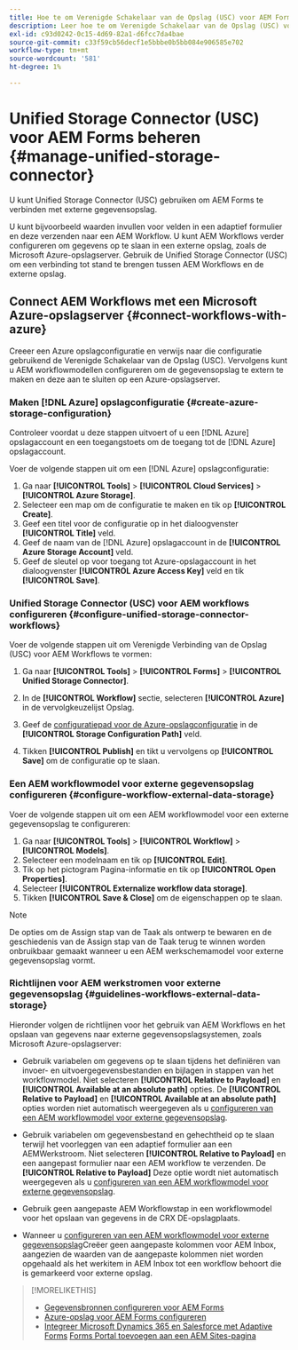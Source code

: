 ```yaml
---
title: Hoe te om Verenigde Schakelaar van de Opslag (USC) voor AEM Forms te vormen?
description: Leer hoe te om Verenigde Schakelaar van de Opslag (USC) voor AEM Forms te beheren. Gebruik de Unified Storage Connector (USC) om AEM Forms te verbinden met externe gegevensopslag.
exl-id: c93d0242-0c15-4d69-82a1-d6fcc7da4bae
source-git-commit: c33f59cb56decf1e5bbbe0b5bb084e906585e702
workflow-type: tm+mt
source-wordcount: '581'
ht-degree: 1%

---
```


# Unified Storage Connector (USC) voor AEM Forms beheren {#manage-unified-storage-connector}

U kunt Unified Storage Connector (USC) gebruiken om AEM Forms te verbinden met externe gegevensopslag.

U kunt bijvoorbeeld waarden invullen voor velden in een adaptief formulier en deze verzenden naar een AEM Workflow. U kunt AEM Workflows verder configureren om gegevens op te slaan in een externe opslag, zoals de Microsoft Azure-opslagserver. Gebruik de Unified Storage Connector (USC) om een verbinding tot stand te brengen tussen AEM Workflows en de externe opslag.

## Connect AEM Workflows met een Microsoft Azure-opslagserver {#connect-workflows-with-azure}

Creeer een Azure opslagconfiguratie en verwijs naar die configuratie gebruikend de Verenigde Schakelaar van de Opslag (USC). Vervolgens kunt u AEM workflowmodellen configureren om de gegevensopslag te extern te maken en deze aan te sluiten op een Azure-opslagserver.

### Maken [!DNL Azure] opslagconfiguratie {#create-azure-storage-configuration}

Controleer voordat u deze stappen uitvoert of u een [!DNL Azure] opslagaccount en een toegangstoets om de toegang tot de [!DNL Azure] opslagaccount.

Voer de volgende stappen uit om een [!DNL Azure] opslagconfiguratie:

1. Ga naar **[!UICONTROL Tools]** > **[!UICONTROL Cloud Services]** > **[!UICONTROL Azure Storage]**.
1. Selecteer een map om de configuratie te maken en tik op **[!UICONTROL Create]**.
1. Geef een titel voor de configuratie op in het dialoogvenster **[!UICONTROL Title]** veld.
1. Geef de naam van de [!DNL Azure] opslagaccount in de **[!UICONTROL Azure Storage Account]** veld.
1. Geef de sleutel op voor toegang tot Azure-opslagaccount in het dialoogvenster **[!UICONTROL Azure Access Key]** veld en tik **[!UICONTROL Save]**.

### Unified Storage Connector (USC) voor AEM workflows configureren {#configure-unified-storage-connector-workflows}

Voer de volgende stappen uit om Verenigde Verbinding van de Opslag (USC) voor AEM Workflows te vormen:

1. Ga naar **[!UICONTROL Tools]** > **[!UICONTROL Forms]** > **[!UICONTROL Unified Storage Connector]**.

1. In de **[!UICONTROL Workflow]** sectie, selecteren **[!UICONTROL Azure]** in de vervolgkeuzelijst Opslag.
1. Geef de [configuratiepad voor de Azure-opslagconfiguratie](#create-azure-storage-configuration) in de **[!UICONTROL Storage Configuration Path]** veld.
1. Tikken **[!UICONTROL Publish]** en tikt u vervolgens op **[!UICONTROL Save]** om de configuratie op te slaan.

### Een AEM workflowmodel voor externe gegevensopslag configureren {#configure-workflow-external-data-storage}

Voer de volgende stappen uit om een AEM workflowmodel voor een externe gegevensopslag te configureren:

1. Ga naar **[!UICONTROL Tools]** > **[!UICONTROL Workflow]** > **[!UICONTROL Models]**.
1. Selecteer een modelnaam en tik op **[!UICONTROL Edit]**.
1. Tik op het pictogram Pagina-informatie en tik op **[!UICONTROL Open Properties]**.
1. Selecteer **[!UICONTROL Externalize workflow data storage]**.
1. Tikken **[!UICONTROL Save & Close]** om de eigenschappen op te slaan.

>[!NOTE]
>
>De opties om de Assign stap van de Taak als ontwerp te bewaren en de geschiedenis van de Assign stap van de Taak terug te winnen worden onbruikbaar gemaakt wanneer u een AEM werkschemamodel voor externe gegevensopslag vormt.

### Richtlijnen voor AEM werkstromen voor externe gegevensopslag {#guidelines-workflows-external-data-storage}

Hieronder volgen de richtlijnen voor het gebruik van AEM Workflows en het opslaan van gegevens naar externe gegevensopslagsystemen, zoals Microsoft Azure-opslagserver:

* Gebruik variabelen om gegevens op te slaan tijdens het definiëren van invoer- en uitvoergegevensbestanden en bijlagen in stappen van het workflowmodel. Niet selecteren **[!UICONTROL Relative to Payload]** en **[!UICONTROL Available at an absolute path]** opties. De **[!UICONTROL Relative to Payload]** en **[!UICONTROL Available at an absolute path]** opties worden niet automatisch weergegeven als u [configureren van een AEM workflowmodel voor externe gegevensopslag](#configure-workflow-external-data-storage).

* Gebruik variabelen om gegevensbestand en gehechtheid op te slaan terwijl het voorleggen van een adaptief formulier aan een AEMWerkstroom. Niet selecteren **[!UICONTROL Relative to Payload]** en een aangepast formulier naar een AEM workflow te verzenden. De **[!UICONTROL Relative to Payload]** Deze optie wordt niet automatisch weergegeven als u [configureren van een AEM workflowmodel voor externe gegevensopslag](#configure-workflow-external-data-storage).

* Gebruik geen aangepaste AEM Workflowstap in een workflowmodel voor het opslaan van gegevens in de CRX DE-opslagplaats.

* Wanneer u [configureren van een AEM workflowmodel voor externe gegevensopslag](#configure-workflow-external-data-storage)Creëer geen aangepaste kolommen voor AEM Inbox, aangezien de waarden van de aangepaste kolommen niet worden opgehaald als het werkitem in AEM Inbox tot een workflow behoort die is gemarkeerd voor externe opslag.

>[!MORELIKETHIS]
>
>* [Gegevensbronnen configureren voor AEM Forms](/help/forms/configure-data-sources.md)
>* [Azure-opslag voor AEM Forms configureren](/help/forms/configure-azure-storage.md)
>* [Integreer Microsoft Dynamics 365 en Salesforce met Adaptive Forms](/help/forms/configure-msdynamics-salesforce.md)
>  [Forms Portal toevoegen aan een AEM Sites-pagina](/help/forms/configure-forms-portal.md)
